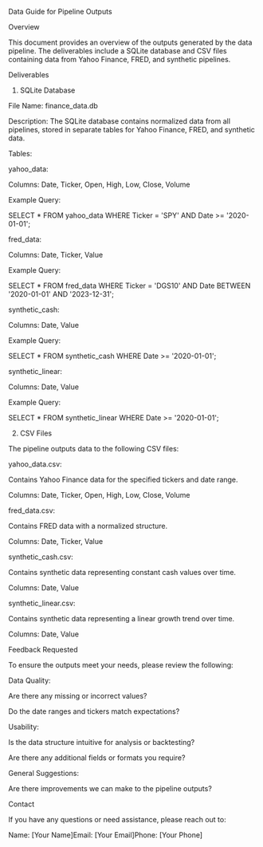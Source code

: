 Data Guide for Pipeline Outputs

Overview

This document provides an overview of the outputs generated by the data pipeline. The deliverables include a SQLite database and CSV files containing data from Yahoo Finance, FRED, and synthetic pipelines.

Deliverables

1. SQLite Database

File Name: finance_data.db

Description: The SQLite database contains normalized data from all pipelines, stored in separate tables for Yahoo Finance, FRED, and synthetic data.

Tables:

yahoo_data:

Columns: Date, Ticker, Open, High, Low, Close, Volume

Example Query:

SELECT * FROM yahoo_data WHERE Ticker = 'SPY' AND Date >= '2020-01-01';

fred_data:

Columns: Date, Ticker, Value

Example Query:

SELECT * FROM fred_data WHERE Ticker = 'DGS10' AND Date BETWEEN '2020-01-01' AND '2023-12-31';

synthetic_cash:

Columns: Date, Value

Example Query:

SELECT * FROM synthetic_cash WHERE Date >= '2020-01-01';

synthetic_linear:

Columns: Date, Value

Example Query:

SELECT * FROM synthetic_linear WHERE Date >= '2020-01-01';

2. CSV Files

The pipeline outputs data to the following CSV files:

yahoo_data.csv:

Contains Yahoo Finance data for the specified tickers and date range.

Columns: Date, Ticker, Open, High, Low, Close, Volume

fred_data.csv:

Contains FRED data with a normalized structure.

Columns: Date, Ticker, Value

synthetic_cash.csv:

Contains synthetic data representing constant cash values over time.

Columns: Date, Value

synthetic_linear.csv:

Contains synthetic data representing a linear growth trend over time.

Columns: Date, Value

Feedback Requested

To ensure the outputs meet your needs, please review the following:

Data Quality:

Are there any missing or incorrect values?

Do the date ranges and tickers match expectations?

Usability:

Is the data structure intuitive for analysis or backtesting?

Are there any additional fields or formats you require?

General Suggestions:

Are there improvements we can make to the pipeline outputs?

Contact

If you have any questions or need assistance, please reach out to:

Name: [Your Name]Email: [Your Email]Phone: [Your Phone]

